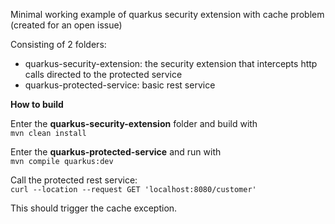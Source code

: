 Minimal working example of quarkus security extension with cache problem (created for an open issue)

Consisting of 2 folders:  

- quarkus-security-extension: the security extension that intercepts http calls directed to the protected service
- quarkus-protected-service: basic rest service


**How to build**

Enter the **quarkus-security-extension** folder and build with  
`mvn clean install`

Enter the **quarkus-protected-service** and run with  
`mvn compile quarkus:dev`

Call the protected rest service:  
`curl --location --request GET 'localhost:8080/customer'`

This should trigger the cache exception.



